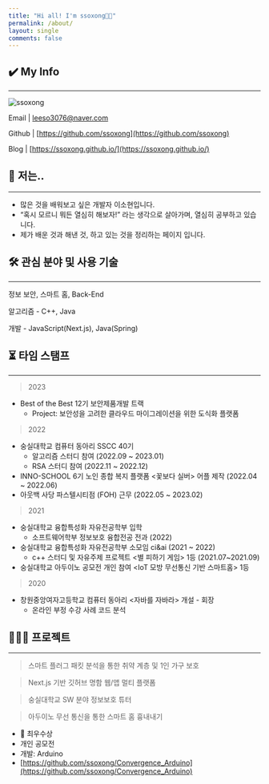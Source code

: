 ```yaml
---
title: "Hi all! I'm ssoxong👋🏻"
permalink: /about/
layout: single
comments: false
---
```

## ✔️ My Info
---

![ssoxong](https://github.com/ssoxong/ssoxong.github.io/assets/112956015/e15f803c-84f8-46c7-8b7d-ea5652896648)


Email | leeso3076@naver.com

Github | [https://github.com/ssoxong](https://github.com/ssoxong)

Blog | [https://ssoxong.github.io/](https://ssoxong.github.io/)

## 🤗 저는..

---
- 많은 것을 배워보고 싶은 개발자 이소현입니다.
- “혹시 모르니 뭐든 열심히 해보자!” 라는 생각으로 살아가며, 열심히 공부하고 있습니다.
- 제가 배운 것과 해낸 것, 하고 있는 것을 정리하는 페이지 입니다.

## 🛠️ 관심 분야 및 사용 기술
---

정보 보안, 스마트 홈, Back-End

알고리즘 - C++, Java

개발 - JavaScript(Next.js), Java(Spring)

## ⏳ 타임 스탬프
---

> 2023
> 
- Best of the Best 12기 보안제품개발 트랙
    - Project: 보안성을 고려한 클라우드 마이그레이션을 위한 도식화 플랫폼

> 2022
> 
- 숭실대학교 컴퓨터 동아리 SSCC 40기
    - 알고리즘 스터디 참여 (2022.09 ~ 2023.01)
    - RSA 스터디 참여 (2022.11 ~ 2022.12)
- INNO-SCHOOL 6기 노인 종합 복지 플랫폼 <꽃보다 실버> 어플 제작 (2022.04 ~ 2022.06)
- 아웃백 사당 파스텔시티점 (FOH) 근무 (2022.05 ~ 2023.02)

> 2021
> 
- 숭실대학교 융합특성화 자유전공학부 입학
    - 소프트웨어학부 정보보호 융합전공 전과 (2022)
- 숭실대학교 융합특성화 자유전공학부 소모임 ci&ai (2021 ~ 2022)
    - c++ 스터디 및 자유주제 프로젝트 <별 피하기 게임> 1등 (2021.07~2021.09)
- 숭실대학교 아두이노 공모전 개인 참여 <IoT 모방 무선통신 기반 스마트홈> 1등

> 2020
> 
- 창원중앙여자고등학교 컴퓨터 동아리 <자바를 자바라> 개설 - 회장
    - 온라인 부정 수강 사례 코드 분석

## 👩🏻‍💻 프로젝트
---

> 스마트 플러그 패킷 분석을 통한 취약 계층 및 1인 가구 보호
> 

> Next.js 기반 깃허브 명함 웹/앱 멀티 플랫폼
> 

> 숭실대학교 SW 분야 정보보호 튜터
> 

> 아두이노 무선 통신을 통한 스마트 홈 흉내내기
> 
- 🥇 최우수상
- 개인 공모전
- 개발: Arduino
- [https://github.com/ssoxong/Convergence_Arduino](https://github.com/ssoxong/Convergence_Arduino)